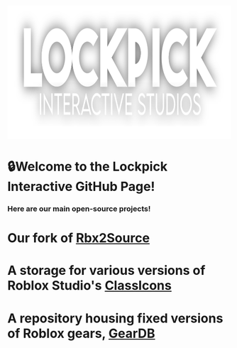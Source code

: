 <img src="https://raw.githubusercontent.com/LockpickInteractive/.github/main/profile/lockpickdropshadow.svg"  width="600" height="300">

# 🔒Welcome to the Lockpick Interactive GitHub Page!
### Here are our main open-source projects!
# Our fork of [Rbx2Source](https://github.com/LockpickInteractive/Rbx2Source)
# A storage for various versions of Roblox Studio's [ClassIcons](https://github.com/LockpickInteractive/studio-icons)
# A repository housing fixed versions of Roblox gears, [GearDB](https://github.com/LockpickInteractive/GearDB)

